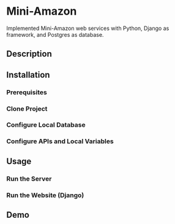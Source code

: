 # Mini-Amazon
Implemented Mini-Amazon web services with Python, Django as framework, and Postgres as database.

## Description


## Installation

### Prerequisites
### Clone Project
### Configure Local Database
### Configure APIs and Local Variables


## Usage
### Run the Server
### Run the Website (Django)

## Demo
